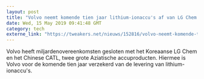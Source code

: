 ```yaml
---
layout: post
title: "Volvo neemt komende tien jaar lithium-ionaccu's af van LG Chem en Chinese CATL"
date: Wed, 15 May 2019 09:41:48 GMT
category: tech
externe_link: "https://tweakers.net/nieuws/152816/volvo-neemt-komende-tien-jaar-lithium-ionaccus-af-van-lg-chem-en-chinese-catl.html"
---
```


Volvo heeft miljardenovereenkomsten gesloten met het Koreaanse LG Chem en het Chinese CATL, twee grote Aziatische accuproducten. Hiermee is Volvo voor de komende tien jaar verzekerd van de levering van lithium-ionaccu's.<img src="http://feeds.feedburner.com/~r/tweakers/mixed/~4/qdZIIEo728c" height="1" width="1" alt=""/>
